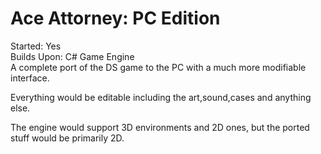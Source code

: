 Ace Attorney: PC Edition
========================
Started: Yes  
Builds Upon: C# Game Engine  
A complete port of the DS game to the PC with a much more modifiable interface.

Everything would be editable including the art,sound,cases and anything else.

The engine would support 3D environments and 2D ones, but the ported stuff would be primarily 2D.
